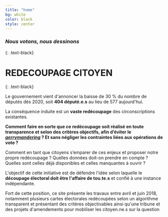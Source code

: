 ```yaml
---
title: "home"
bg: white
color: black
style: center
---
```


### *Nous votons, nous dessinons*
{: .text-black}

# REDECOUPAGE CITOYEN
{: .text-black}


Le gouvernement vient d'annoncer la baisse de 30 % du nombre de députés dès 2020, soit **404 député.e.s** au lieu de 577 aujourd'hui.

La conséquence induite est un **vaste redécoupage** des circonscriptions existantes.

**Comment faire en sorte que ce redécoupage soit réalisé en toute transparence et selon des critères objectifs, afin d’éviter le _[gerrymandering](https://fr.wikipedia.org/wiki/Gerrymandering)_ ? Et sans négliger les contraintes liées aux opérations de vote ?**

Comment en tant que citoyens s’emparer de ces enjeux et proposer notre propre redécoupage ? Quelles données doit-on prendre en compte ? Quelles sont celles déjà disponibles et celles manquantes à ouvrir ?

L'objectif de cette initiative est de défendre l'idée selon laquelle le **découpage électoral doit être l'affaire de tou.te.s** et confié à une instance indépendante. 

Fort de cette position, ce site présente les travaux entre avril et juin 2018, notamment plusieurs cartes électorales redécoupées selon un algorithme transparent et présentant des critères objectivables ainsi qu'une tribune et des projets d'amendements pour mobiliser les citoyen.ne.s sur la question 

